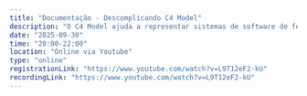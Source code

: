 ```yaml
---
title: "Documentação - Descomplicando C4 Model"
description: "O C4 Model ajuda a representar sistemas de software de forma clara e em diferentes níveis. Nesta sessão vamos explorar como usar esses diagramas na prática e como eles podem tornar a documentação mais útil para o time."
date: "2025-09-30"
time: "20:00-22:00"
location: "Online via Youtube"
type: "online"
registrationLink: "https://www.youtube.com/watch?v=L9T12eF2-kU"
recordingLink: "https://www.youtube.com/watch?v=L9T12eF2-kU"
---
```

